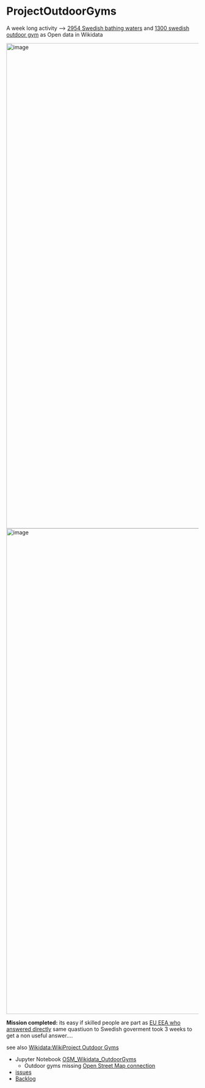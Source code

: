 # ProjectOutdoorGyms

A week long activity --> [2954 Swedish bathing waters](https://www.wikidata.org/wiki/Wikidata:WikiProject_Sweden/Svenska_badplatser) and [1300 swedish outdoor gym](https://www.wikidata.org/wiki/Wikidata:WikiProject_Outdoor_Gyms) as Open data in Wikidata

<img width="1273" alt="image" src="https://user-images.githubusercontent.com/14206509/166695227-1732a30e-7a90-460c-92d4-dec818f8994f.png">

<img width="1274" alt="image" src="https://user-images.githubusercontent.com/14206509/166695474-058ce176-74f1-4468-81a7-75cf54609af4.png">


**Mission completed:** its easy if skilled people are part as [EU EEA who answered directly](https://github.com/salgo60/EuropeanBathingWater/blob/main/Email/Gmail%20-%20Eionet%20bathingWaterIdentifier%20_-_%20Wikidata_Wikipedia.pdf) same quastiuon to Swedish goverment took 3 weeks to get a non useful answer....

see also [Wikidata:WikiProject Outdoor Gyms](https://www.wikidata.org/wiki/Wikidata:WikiProject_Outdoor_Gyms)

* Jupyter Notebook [OSM_Wikidata_OutdoorGyms](https://github.com/salgo60/ProjectOutdoorGyms/blob/main/Jupyter/OSM_Wikidata_OutdoorGyms.ipynb)
  * Outdoor gyms missing [Open Street Map connection](https://github.com/salgo60/ProjectOutdoorGyms/blob/main/Jupyter/WD%20-%20OSM%20Outdoor%20gym%20missing.csv) 
* [issues](https://github.com/salgo60/ProjectOutdoorGyms/issues?q=is%3Aissue+)
* [Backlog](https://github.com/salgo60/ProjectOutdoorGyms/projects/1)
